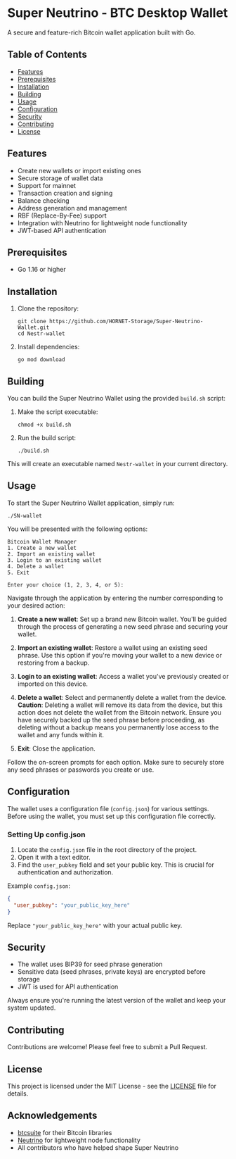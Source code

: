 # Super Neutrino - BTC Desktop Wallet

A secure and feature-rich Bitcoin wallet application built with Go.

## Table of Contents

- [Features](#features)
- [Prerequisites](#prerequisites)
- [Installation](#installation)
- [Building](#building)
- [Usage](#usage)
- [Configuration](#configuration)
- [Security](#security)
- [Contributing](#contributing)
- [License](#license)

## Features

- Create new wallets or import existing ones
- Secure storage of wallet data
- Support for mainnet
- Transaction creation and signing
- Balance checking
- Address generation and management
- RBF (Replace-By-Fee) support
- Integration with Neutrino for lightweight node functionality
- JWT-based API authentication

## Prerequisites

- Go 1.16 or higher

## Installation

1. Clone the repository:
   ```
   git clone https://github.com/HORNET-Storage/Super-Neutrino-Wallet.git
   cd Nestr-wallet
   ```

2. Install dependencies:
   ```
   go mod download
   ```

## Building

You can build the Super Neutrino Wallet using the provided `build.sh` script:

1. Make the script executable:
   ```
   chmod +x build.sh
   ```

2. Run the build script:
   ```
   ./build.sh
   ```

This will create an executable named `Nestr-wallet` in your current directory.

## Usage

To start the Super Neutrino Wallet application, simply run:

```
./SN-wallet
```

You will be presented with the following options:

```
Bitcoin Wallet Manager
1. Create a new wallet
2. Import an existing wallet
3. Login to an existing wallet
4. Delete a wallet
5. Exit

Enter your choice (1, 2, 3, 4, or 5):
```

Navigate through the application by entering the number corresponding to your desired action:

1. **Create a new wallet**: Set up a brand new Bitcoin wallet. You'll be guided through the process of generating a new seed phrase and securing your wallet.

2. **Import an existing wallet**: Restore a wallet using an existing seed phrase. Use this option if you're moving your wallet to a new device or restoring from a backup.

3. **Login to an existing wallet**: Access a wallet you've previously created or imported on this device.

4. **Delete a wallet**: Select and permanently delete a wallet from the device. **Caution**: Deleting a wallet will remove its data from the device, but this action does not delete the wallet from the Bitcoin network. Ensure you have securely backed up the seed phrase before proceeding, as deleting without a backup means you permanently lose access to the wallet and any funds within it.

5. **Exit**: Close the application.

Follow the on-screen prompts for each option. Make sure to securely store any seed phrases or passwords you create or use.

## Configuration

The wallet uses a configuration file (`config.json`) for various settings. Before using the wallet, you must set up this configuration file correctly.

### Setting Up config.json

1. Locate the `config.json` file in the root directory of the project.
2. Open it with a text editor.
3. Find the `user_pubkey` field and set your public key. This is crucial for authentication and authorization.

Example `config.json`:

```json
{
  "user_pubkey": "your_public_key_here"
}
```

Replace `"your_public_key_here"` with your actual public key.

## Security

- The wallet uses BIP39 for seed phrase generation
- Sensitive data (seed phrases, private keys) are encrypted before storage
- JWT is used for API authentication

Always ensure you're running the latest version of the wallet and keep your system updated.

## Contributing

Contributions are welcome! Please feel free to submit a Pull Request.

## License

This project is licensed under the MIT License - see the [LICENSE](LICENSE) file for details.

## Acknowledgements

- [btcsuite](https://github.com/btcsuite) for their Bitcoin libraries
- [Neutrino](https://github.com/lightninglabs/neutrino) for lightweight node functionality
- All contributors who have helped shape Super Neutrino
